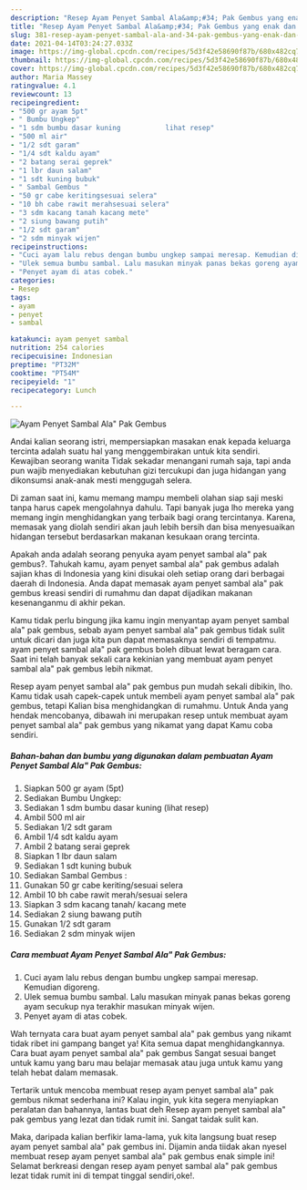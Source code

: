 ```yaml
---
description: "Resep Ayam Penyet Sambal Ala&amp;#34; Pak Gembus yang enak dan Mudah Dibuat"
title: "Resep Ayam Penyet Sambal Ala&amp;#34; Pak Gembus yang enak dan Mudah Dibuat"
slug: 381-resep-ayam-penyet-sambal-ala-and-34-pak-gembus-yang-enak-dan-mudah-dibuat
date: 2021-04-14T03:24:27.033Z
image: https://img-global.cpcdn.com/recipes/5d3f42e58690f87b/680x482cq70/ayam-penyet-sambal-ala-pak-gembus-foto-resep-utama.jpg
thumbnail: https://img-global.cpcdn.com/recipes/5d3f42e58690f87b/680x482cq70/ayam-penyet-sambal-ala-pak-gembus-foto-resep-utama.jpg
cover: https://img-global.cpcdn.com/recipes/5d3f42e58690f87b/680x482cq70/ayam-penyet-sambal-ala-pak-gembus-foto-resep-utama.jpg
author: Maria Massey
ratingvalue: 4.1
reviewcount: 13
recipeingredient:
- "500 gr ayam 5pt"
- " Bumbu Ungkep"
- "1 sdm bumbu dasar kuning           lihat resep"
- "500 ml air"
- "1/2 sdt garam"
- "1/4 sdt kaldu ayam"
- "2 batang serai geprek"
- "1 lbr daun salam"
- "1 sdt kuning bubuk"
- " Sambal Gembus "
- "50 gr cabe keritingsesuai selera"
- "10 bh cabe rawit merahsesuai selera"
- "3 sdm kacang tanah kacang mete"
- "2 siung bawang putih"
- "1/2 sdt garam"
- "2 sdm minyak wijen"
recipeinstructions:
- "Cuci ayam lalu rebus dengan bumbu ungkep sampai meresap. Kemudian digoreng."
- "Ulek semua bumbu sambal. Lalu masukan minyak panas bekas goreng ayam secukup nya terakhir masukan minyak wijen."
- "Penyet ayam di atas cobek."
categories:
- Resep
tags:
- ayam
- penyet
- sambal

katakunci: ayam penyet sambal 
nutrition: 254 calories
recipecuisine: Indonesian
preptime: "PT32M"
cooktime: "PT54M"
recipeyield: "1"
recipecategory: Lunch

---
```



![Ayam Penyet Sambal Ala&#34; Pak Gembus](https://img-global.cpcdn.com/recipes/5d3f42e58690f87b/680x482cq70/ayam-penyet-sambal-ala-pak-gembus-foto-resep-utama.jpg)

Andai kalian seorang istri, mempersiapkan masakan enak kepada keluarga tercinta adalah suatu hal yang menggembirakan untuk kita sendiri. Kewajiban seorang  wanita Tidak sekadar menangani rumah saja, tapi anda pun wajib menyediakan kebutuhan gizi tercukupi dan juga hidangan yang dikonsumsi anak-anak mesti menggugah selera.

Di zaman  saat ini, kamu memang mampu membeli olahan siap saji meski tanpa harus capek mengolahnya dahulu. Tapi banyak juga lho mereka yang memang ingin menghidangkan yang terbaik bagi orang tercintanya. Karena, memasak yang diolah sendiri akan jauh lebih bersih dan bisa menyesuaikan hidangan tersebut berdasarkan makanan kesukaan orang tercinta. 



Apakah anda adalah seorang penyuka ayam penyet sambal ala&#34; pak gembus?. Tahukah kamu, ayam penyet sambal ala&#34; pak gembus adalah sajian khas di Indonesia yang kini disukai oleh setiap orang dari berbagai daerah di Indonesia. Anda dapat memasak ayam penyet sambal ala&#34; pak gembus kreasi sendiri di rumahmu dan dapat dijadikan makanan kesenanganmu di akhir pekan.

Kamu tidak perlu bingung jika kamu ingin menyantap ayam penyet sambal ala&#34; pak gembus, sebab ayam penyet sambal ala&#34; pak gembus tidak sulit untuk dicari dan juga kita pun dapat memasaknya sendiri di tempatmu. ayam penyet sambal ala&#34; pak gembus boleh dibuat lewat beragam cara. Saat ini telah banyak sekali cara kekinian yang membuat ayam penyet sambal ala&#34; pak gembus lebih nikmat.

Resep ayam penyet sambal ala&#34; pak gembus pun mudah sekali dibikin, lho. Kamu tidak usah capek-capek untuk membeli ayam penyet sambal ala&#34; pak gembus, tetapi Kalian bisa menghidangkan di rumahmu. Untuk Anda yang hendak mencobanya, dibawah ini merupakan resep untuk membuat ayam penyet sambal ala&#34; pak gembus yang nikamat yang dapat Kamu coba sendiri.

<!--inarticleads1-->

##### Bahan-bahan dan bumbu yang digunakan dalam pembuatan Ayam Penyet Sambal Ala&#34; Pak Gembus:

1. Siapkan 500 gr ayam (5pt)
1. Sediakan  Bumbu Ungkep:
1. Sediakan 1 sdm bumbu dasar kuning           (lihat resep)
1. Ambil 500 ml air
1. Sediakan 1/2 sdt garam
1. Ambil 1/4 sdt kaldu ayam
1. Ambil 2 batang serai geprek
1. Siapkan 1 lbr daun salam
1. Sediakan 1 sdt kuning bubuk
1. Sediakan  Sambal Gembus :
1. Gunakan 50 gr cabe keriting/sesuai selera
1. Ambil 10 bh cabe rawit merah/sesuai selera
1. Siapkan 3 sdm kacang tanah/ kacang mete
1. Sediakan 2 siung bawang putih
1. Gunakan 1/2 sdt garam
1. Sediakan 2 sdm minyak wijen




<!--inarticleads2-->

##### Cara membuat Ayam Penyet Sambal Ala&#34; Pak Gembus:

1. Cuci ayam lalu rebus dengan bumbu ungkep sampai meresap. Kemudian digoreng.
1. Ulek semua bumbu sambal. Lalu masukan minyak panas bekas goreng ayam secukup nya terakhir masukan minyak wijen.
1. Penyet ayam di atas cobek.




Wah ternyata cara buat ayam penyet sambal ala&#34; pak gembus yang nikamt tidak ribet ini gampang banget ya! Kita semua dapat menghidangkannya. Cara buat ayam penyet sambal ala&#34; pak gembus Sangat sesuai banget untuk kamu yang baru mau belajar memasak atau juga untuk kamu yang telah hebat dalam memasak.

Tertarik untuk mencoba membuat resep ayam penyet sambal ala&#34; pak gembus nikmat sederhana ini? Kalau ingin, yuk kita segera menyiapkan peralatan dan bahannya, lantas buat deh Resep ayam penyet sambal ala&#34; pak gembus yang lezat dan tidak rumit ini. Sangat taidak sulit kan. 

Maka, daripada kalian berfikir lama-lama, yuk kita langsung buat resep ayam penyet sambal ala&#34; pak gembus ini. Dijamin anda tiidak akan nyesel membuat resep ayam penyet sambal ala&#34; pak gembus enak simple ini! Selamat berkreasi dengan resep ayam penyet sambal ala&#34; pak gembus lezat tidak rumit ini di tempat tinggal sendiri,oke!.

